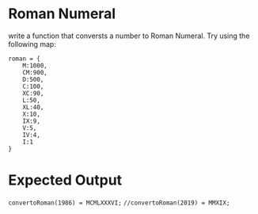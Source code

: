 # Roman Numeral

write a function that conversts a number to Roman Numeral.
Try using the following map:

```
roman = {
    M:1000,
    CM:900,
    D:500,
    C:100,
    XC:90,
    L:50,
    XL:40,
    X:10,
    IX:9,
    V:5,
    IV:4,
    I:1
}
```

# Expected Output

```convertoRoman(1986) = MCMLXXXVI;```
```//convertoRoman(2019) = MMXIX;```
